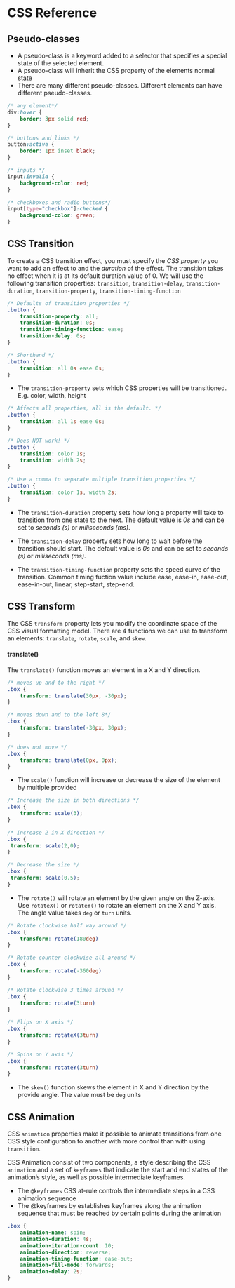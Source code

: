 # CSS Reference

## Pseudo-classes

- A pseudo-class is a keyword added to a selector that specifies a special state of the
selected element.
- A pseudo-class will inherit the CSS property of the elements normal state
- There are many different pseudo-classes. Different elements can have different
pseudo-classes. 

```css
/* any element*/
div:hover {
    border: 3px solid red;
}

/* buttons and links */
button:active {
    border: 1px inset black;
}

/* inputs */
input:invalid {
    background-color: red;
}

/* checkboxes and radio buttons*/
input[type="checkbox"]:checked {
    background-color: green;
}
```

## CSS Transition

To create a CSS transition effect, you must specify the *CSS property* you want to add an effect to and the *duration* of the effect. The transition takes no effect when it is at its default duration value of 0.  We will use the following transition properties: `transition`, `transition-delay`, `transition-duration`, `transition-property`, `transition-timing-function`

```css
/* Defaults of transition properties */
.button {
    transition-property: all;
    transition-duration: 0s;
    transition-timing-function: ease;
    transition-delay: 0s;
}

/* Shorthand */
.button {
    transition: all 0s ease 0s;
}
```

- The `transition-property` sets which CSS properties will be transitioned. E.g. color, width, height

```css
/* Affects all properties, all is the default. */
.button {
    transition: all 1s ease 0s;
}

/* Does NOT work! */
.button {
    transition: color 1s;
    transition: width 2s;
}

/* Use a comma to separate multiple transition properties */
.button {
    transition: color 1s, width 2s;
}
```

- The `transition-duration` property sets how long a property will take to transition from one state to the next. The default value is *0s* and can be set to *seconds (s)* or *miliseconds (ms)*.

- The `transition-delay` property sets how long to wait before the transition should start. The default value is *0s* and can be set to *seconds (s)* or *miliseconds (ms)*.

- The `transition-timing-function` property sets the speed curve of the transition. Common timing fuction value include ease, ease-in, ease-out, ease-in-out, linear, step-start, step-end.


## CSS Transform

The CSS `transform` property lets you modify the coordinate space of the CSS visual formatting model. There are 4 functions we can use to transform an elements: `translate`, `rotate`, `scale`, and `skew`.

#### translate()

The `translate()` function moves an element in a X and Y direction.

```css
/* moves up and to the right */
.box {
    transform: translate(30px, -30px);
}

/* moves down and to the left 8*/
.box {
    transform: translate(-30px, 30px);
}

/* does not move */
.box {
    transform: translate(0px, 0px);
}
```

- The `scale()` function will increase or decrease the size of the element by multiple provided

```css
/* Increase the size in both directions */
.box {
    transform: scale(3);
}

/* Increase 2 in X direction */
.box {
 transform: scale(2,0);
}

/* Decrease the size */
.box {
 transform: scale(0.5);
}
```

- The `rotate()` will rotate an element by the given angle on the Z-axis. Use `rotateX()` or `rotateY()` to rotate an element on the X and Y axis. The angle value takes `deg` or `turn` units.  

```css
/* Rotate clockwise half way around */
.box {
    transform: rotate(180deg)
}

/* Rotate counter-clockwise all around */
.box {
    transform: rotate(-360deg)
}

/* Rotate clockwise 3 times around */
.box {
    transform: rotate(3turn)
}

/* Flips on X axis */
.box {
    transform: rotateX(3turn)
}

/* Spins on Y axis */
.box {
    transform: rotateY(3turn)
}
```

- The `skew()` function skews the element in X and Y direction by the provide angle. The value must be `deg` units


## CSS Animation

CSS `animation` properties make it possible to animate transitions from one CSS style configuration to another with more control than with using `transition`.

CSS Animation consist of two components, a style describing the CSS `animation` and a set of `keyframes` that indicate the start and end states of the animation’s style, as well as possible intermediate keyframes. 

- The `@keyframes` CSS at-rule controls the intermediate steps in a CSS animation sequence
- The @keyframes by establishes keyframes along the animation sequence that must be reached by certain points during the animation


```css
.box {
    animation-name: spin;
    animation-duration: 4s;
    animation-iteration-count: 10;
    animation-direction: reverse;
    animation-timing-function: ease-out;
    animation-fill-mode: forwards;
    animation-delay: 2s;
}
```